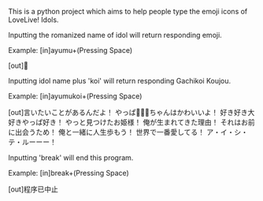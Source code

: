 This is a python project which aims to help people type the emoji icons of LoveLive! Idols.

Inputting the romanized name of idol will return responding emoji.

Example: 
[in]ayumu+(Pressing Space)

[out]🎀

Inputting idol name plus 'koi' will return responding Gachikoi Koujou.

Example:
[in]ayumukoi+(Pressing Space)

[out]言いたいことがあるんだよ！
やっぱ🎀🎀🎀ちゃんはかわいいよ！
好き好き大好きやっぱ好き！
やっと見つけたお姫様！
俺が生まれてきた理由！
それはお前に出会うため！
俺と一緒に人生歩もう！
世界で一番愛してる！
ア・イ・シ・テ・ルーーー！

Inputting 'break' will end this program.

Example:
[in]break+(Pressing Space)

[out]程序已中止

